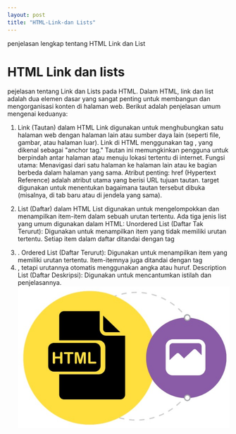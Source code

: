```yaml
---
layout: post
title: "HTML-Link-dan Lists"
---
```



penjelasan lengkap tentang  HTML Link dan List


# HTML Link dan lists
pejelasan tentang Link dan Lists pada HTML.
Dalam HTML, link dan list adalah dua elemen dasar yang sangat penting untuk membangun dan mengorganisasi konten di halaman web. Berikut adalah penjelasan umum mengenai keduanya:

1. Link (Tautan) dalam HTML
Link digunakan untuk menghubungkan satu halaman web dengan halaman lain atau sumber daya lain (seperti file, gambar, atau halaman luar). Link di HTML menggunakan tag <a>, yang dikenal sebagai "anchor tag." Tautan ini memungkinkan pengguna untuk berpindah antar halaman atau menuju lokasi tertentu di internet.
Fungsi utama: Menavigasi dari satu halaman ke halaman lain atau ke bagian berbeda dalam halaman yang sama.
Atribut penting:
href (Hypertext Reference) adalah atribut utama yang berisi URL tujuan tautan.
target digunakan untuk menentukan bagaimana tautan tersebut dibuka (misalnya, di tab baru atau di jendela yang sama).

2. List (Daftar) dalam HTML
List digunakan untuk mengelompokkan dan menampilkan item-item dalam sebuah urutan tertentu. Ada tiga jenis list yang umum digunakan dalam HTML:
Unordered List (Daftar Tak Terurut): Digunakan untuk menampilkan item yang tidak memiliki urutan tertentu. Setiap item dalam daftar ditandai dengan tag <li>.
Ordered List (Daftar Terurut): Digunakan untuk menampilkan item yang memiliki urutan tertentu. Item-itemnya juga ditandai dengan tag <li>, tetapi urutannya otomatis menggunakan angka atau huruf.
Description List (Daftar Deskripsi): Digunakan untuk mencantumkan istilah dan penjelasannya.
![HTML link dan list](/assets/images/gambar%20html.jpeg)